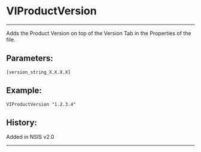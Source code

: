 # VIProductVersion

---

Adds the Product Version on top of the Version Tab in the Properties of the file.

## Parameters:

    [version_string_X.X.X.X]

## Example:

	VIProductVersion "1.2.3.4"

## History:

Added in NSIS v2.0

---
